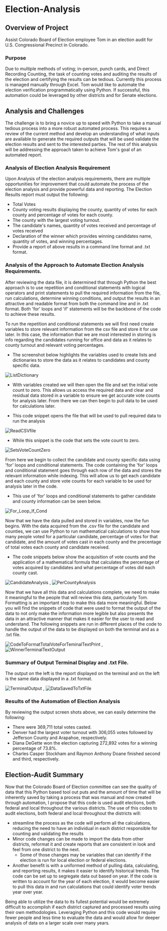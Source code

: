 # Election-Analysis

## Overview of Project
Assist Colorado Board of Election employee Tom in an election audit for U.S. Congressional Precinct in Colorado.

### Purpose
Due to multiple methods of voting; in-person, punch cards, and Direct Recording Counting, the task of counting votes and auditing the results of the election and certifying the results can be tedious.  Currently this process is managed manually through Excel. Tom would like to automate the election verification programmatically using Python.  If successful, this automation could be leveraged by other districts and for Senate elections.

## Analysis and Challenges
The challenge is to bring a novice up to speed with Python to take a manual tedious process into a more robust automated process.  This requires a review of the current method and develop an understanding of what inputs are available to generate the required outputs that will be used validate the election results and sent to the interested parties. The rest of this analysis will be addressing the approach taken to achieve Tom's goal of an automated report.

### Analysis of Election Analysis Requirement

Upon Analysis of the election analysis requirements, there are multiple opportunities for improvement that could automate the process of the election analysis and provide powerful data and reporting.  The Election Results report must output the following: 

*  Total Votes
*  County voting results displaying the county, quantity of votes for each county and percentage of votes for each county. 
*  The county with the largest voting turnout.
*  The candidate's names, quantity of votes received and percentage of votes received
*  Declaration of the winner which provides winning candidates name, quantity of votes, and winning percentages.
*  Provide a report of above results in a command line format and .txt format.

### Analysis of the Approach to Automate Election Analysis Requirements.
After reviewing the data file, it is determined that through Python the best approach is to use repetition and conditional statements with logical operators and print statements to pull the required information from the file, run calculations, determine winning conditions, and output the results in an attractive and readable format from both the command line and in .txt format.  Both 'for' loops and 'if' statements will be the backbone of the code to achieve these results. 

To run the repetition and conditional statements we will first need create variables to store relevant information from the csv file and store it for use later.  In this case, the information that we are most interested in storing is info regarding the candidates running for office and data as it relates to county turnout and relevant voting percentages.

*   The screenshot below highlights the variables used to create lists and dictionaries to store the data as it relates to candidates and county specific data.

![ListDictionary](Resources/ListDictionary.png)

*  With variables created we will then open the file and set the initial vote count to zero.  This allows us access the required data and clear and residual data stored in a variable to ensure we get accurate vote counts for analysis later. From there we can then begin to pull data to be used for calculations later.

*  This code snippet opens the file that will be used to pull required data to run the analysis
 
![ReadCSVfile](Resources/ReadCSVfile.png)

*  While this snippet is the code that sets the vote count to zero.

![SetsVoteCountZero](Resources/SetsVoteCountZero.png)

From here we begin to collect the candidate and county specific data using 'for' loops and conditional statements.  The code containing the 'for' loops and conditional statement goes through each row of the data and stores the relevant information while indexing.  This will allow us to get each candidate and each county and store vote counts for each variable to be used for analysis later in the code.  

* This use of 'for' loops and conditional statements to gather candidate and county information can be seen below.

![For_Loop_If_Cond](Resources/For_Loop_If_Cond.png)

Now that we have the data pulled and stored in variables, now the fun begins.  With the data acquired from the .csv file for the candidate and counties, we can use Python to run mathematical calculations to show how many people voted for a particular candidate, percentage of votes for that candidate, and the amount of votes cast in each county and the precentage of total votes each county and candidate received.

* The code snippets below show the acquisition of vote counts and the application of a mathematical formula that calculates the percentage of votes acquired by candidates and what percentage of votes did each county cast.

![CandidateAnalysis](Resources/CandidateAnalysis.png)    ,    ![PerCountyAnalysis](Resources/PerCountyAnalysis.png)

Now that we have all this data and calculations complete, we need to make it meaningful to the people that will review this data, particularly Tom.  Formatting is an important step to make this data more meaningful.  Below you will find the snippets of code that were used to format the output of the data to not only make the information more legible but also presents the data in an attractive manner that makes it easier for the user to read and understand. The following snippets are run in different places of the code to handle the output of the data to be displayed on both the terminal and as a .txt file.

![CodeToFormatTotalVoteForTeminalTextPrint](Resources/CodeToFormatTotalVoteForTeminalTextPrint.png)    ,    ![WinnerTerminalTextOutput](Resources/WinnerTerminalTextOutput.png)

### Summary of Output Terminal Display and .txt File.

 The output on the left is the report displayed on the terminal and on the left is the same data displayed in a .txt format.

![TerminalOutput](Resources/TerminalOutput.PNG) , ![DataSavedToTxtFile](Resources/DataSavedToTxtFile.PNG)


### Results of the Automation of Election Analysis

By reviewing the output screen shots above, we can easily determine the following:
* There were 369,711 total votes casted.  
* Denver had the largest voter turnout with 306,055 votes followed by Jefferson County and Arapahoe, respectively.  
* Diana DeGette won the election capturing 272,892 votes for a winning percentage of 73.8%.
* Charles Casper Stockham and Raymon Anthony Doane finished second and third, respectively.

## Election-Audit Summary

Now that the Colorado Board of Election committee can see the quality of data that this Python based tool out puts and the amount of time that will be inherently saved by taking a process that was manual and now created through automation, I propose that this code is used audit elections, both federal and local throughout the various districts.
The use of this codes to audit elections, both federal and local throughout the districts will:
 
 * streamline the process as the code will perform all the calculations, reducing the need to have an individual in each district responsible for counting and validating the results
 * Minor code changes can be made to import the data from other districts, reformat it and create reports that are consistent in look and feel from one district to the next.
    * Some of those changes may be variables that can identify if the election is run for local election or federal elections.
 * Another benefit is with a uniformed method of pulling data, calculating, and reporting results, it makes it easier to identify historical trends.  The code can be set up to segregate data out based on year. If the code is written to account for the year of each election, it would become easier to pull this data in and run calculations that could identify voter trends year over year.  

Being able to utilize the data to its fullest potential would be extremely difficult to accomplish if each district captured and processed results using their own methodologies. Leveraging Python and this code would require fewer people and less time to evaluate the data and would allow for deeper analysis of data on a larger scale over many years.

